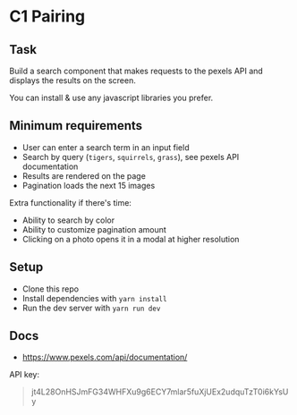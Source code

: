 # C1 Pairing

## Task

Build a search component that makes requests to the pexels API and displays the results on the screen. 

You can install & use any javascript libraries you prefer.


## Minimum requirements
- User can enter a search term in an input field
- Search by query (`tigers`, `squirrels`, `grass`), see pexels API documentation
- Results are rendered on the page
- Pagination loads the next 15 images

Extra functionality if there's time:
- Ability to search by color
- Ability to customize pagination amount
- Clicking on a photo opens it in a modal at higher resolution

## Setup
- Clone this repo
- Install dependencies with `yarn install`
- Run the dev server with `yarn run dev`


## Docs
- https://www.pexels.com/api/documentation/

API key:
> jt4L28OnHSJmFG34WHFXu9g6ECY7mlar5fuXjUEx2udquTzT0i6kYsUy